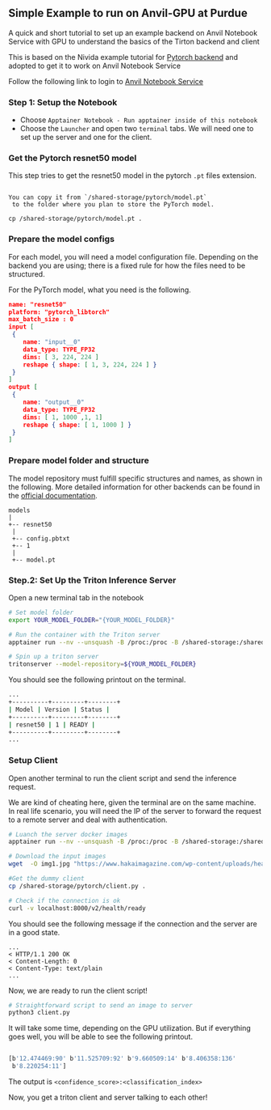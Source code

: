 ## Simple Example to run on Anvil-GPU at Purdue

A quick and short tutorial to set up an example backend on Anvil Notebook Service with GPU to understand the basics of the Tirton backend and client

This is based on the Nivida example tutorial for [Pytorch backend](https://github.com/triton-inference-server/tutorials/tree/main/Quick_Deploy/PyTorch) and adopted to get it to work on Anvil Notebook Service 

Follow the following link to login to [Anvil Notebook Service](https://notebook.anvilcloud.rcac.purdue.edu/hub/login)


### Step 1: Setup the Notebook
 - Choose `Apptainer Notebook - Run apptainer inside of this notebook`
 - Choose the `Launcher` and open two `terminal` tabs. We will need one to set up the server and one for the client.  


### Get the Pytorch resnet50 model


This step tries to get the resnet50 model in the pytorch `.pt` files extension.


```{note}

You can copy it from `/shared-storage/pytorch/model.pt`
 to the folder where you plan to store the PyTorch model.

cp /shared-storage/pytorch/model.pt .

```

### Prepare the model configs 

For each model, you will need a model configuration file. Depending on the backend you are using; there is a fixed rule for how the files need to be structured.

For the PyTorch model, what you need is the following.

```Json
name: "resnet50"
platform: "pytorch_libtorch"
max_batch_size : 0
input [
 {
    name: "input__0"
    data_type: TYPE_FP32
    dims: [ 3, 224, 224 ]
    reshape { shape: [ 1, 3, 224, 224 ] }
 }
]
output [
 {
    name: "output__0"
    data_type: TYPE_FP32
    dims: [ 1, 1000 ,1, 1]
    reshape { shape: [ 1, 1000 ] }
 }
]

```


### Prepare model folder and structure 

The model repository must fulfill specific structures and names, as shown in the following. More detailed information for other backends can be found in the [official documentation](https://github.com/triton-inference-server/server/blob/main/docs/user_guide/model_repository.md). 


```
models
|
+-- resnet50
 |
 +-- config.pbtxt
 +-- 1
 |
 +-- model.pt
```






### Step.2: Set Up the Triton Inference Server

Open a new terminal tab in the notebook


```bash 
# Set model folder 
export YOUR_MODEL_FOLDER="{YOUR_MODEL_FOLDER}"

# Run the container with the Triton server 
apptainer run --nv --unsquash -B /proc:/proc -B /shared-storage:/shared-storage /images/tritonserver:24.09-py3

# Spin up a triton server
tritonserver --model-repository=${YOUR_MODEL_FOLDER}

```

You should see the following printout on the terminal. 

```bash
...
+----------+---------+--------+
| Model | Version | Status |
+----------+---------+--------+
| resnet50 | 1 | READY |
+----------+---------+--------+
...

```



### Setup Client

Open another terminal to run the client script and send the inference request.

We are kind of cheating here, given the terminal are on the same machine. In real life scenario, you will need the IP of the server to forward the request to a remote server and deal with authentication. 

```bash 
# Luanch the server docker images 
apptainer run --nv --unsquash -B /proc:/proc -B /shared-storage:/shared-storage /images/tritonserver-tutorial:24.08-py3

# Download the input images
wget  -O img1.jpg "https://www.hakaimagazine.com/wp-content/uploads/header-gulf-birds.jpg"

#Get the dummy client
cp /shared-storage/pytorch/client.py .

# Check if the connection is ok 
curl -v localhost:8000/v2/health/ready
```

You should see the following message if the connection and the server are in a good state.

```
...
< HTTP/1.1 200 OK
< Content-Length: 0
< Content-Type: text/plain
...
```

Now, we are ready to run the client script!


```bash
# Straightforward script to send an image to server
python3 client.py 
```

It will take some time, depending on the GPU utilization. But if everything goes well, you will be able to see the following printout.

```bash 

[b'12.474469:90' b'11.525709:92' b'9.660509:14' b'8.406358:136'
 b'8.220254:11']
```


The output is `<confidence_score>:<classification_index>`

Now, you get a triton client and server talking to each other!
